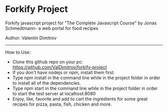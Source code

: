 # Forkify Project
Forkify javascript project for "The Complete Javascript Course" by Jonas Schmedtmann- a web portal for food recipes

Author: Valentin Dimitrov

---

How to Use:

- Clone this github repo on your pc: https://github.com/ValDimitrov/forkify-project
- If you don't have nodejs or npm, install them first.
- Type npm install in the command line while in the project folder in order to install all of the dependencies.
- Type npm start in the command line while in the project folder in order to start the test server at localhost:8080
- Enjoy, like, favorite and add to cart the ingredients for some great recipes for pizza, pasta, fish, chicken and more.
